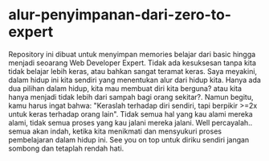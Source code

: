 # alur-penyimpanan-dari-zero-to-expert
Repository ini dibuat untuk menyimpan memories belajar dari basic hingga menjadi seoarang Web Developer Expert. Tidak ada kesuksesan tanpa kita tidak belajar lebih keras, atau bahkan sangat teramat keras. Saya meyakini, dalam hidup ini kita sendiri yang menentukan alur dari hidup kita. Hanya ada dua pilihan dalam hidup, kita mau membuat diri kita berguna? atau kita hanya menjadi tidak lebih dari sampah bagi orang sekitar?. Namun begitu, kamu harus ingat bahwa: "Keraslah terhadap diri sendiri, tapi berpikir >=2x untuk keras terhadap orang lain". Tidak semua hal yang kau alami mereka alami, tidak semua proses yang kau jalani mereka jalani. Well percayalah.. semua akan indah, ketika kita menikmati dan mensyukuri proses pembelajaran dalam hidup ini. See you on top untuk diriku sendiri jangan sombong dan tetaplah rendah hati.
